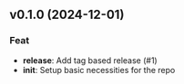 ## v0.1.0 (2024-12-01)

### Feat

- **release**: Add tag based release (#1)
- **init**: Setup basic necessities for the repo
